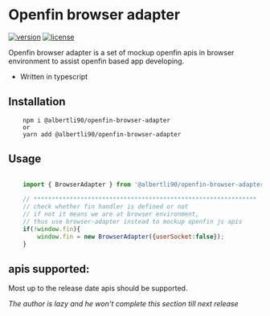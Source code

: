 # Openfin browser adapter
[![version][version-badge]][CHANGELOG] [![license][license-badge]][LICENSE]


Openfin browser adapter is a set of mockup openfin apis in browser environment to assist openfin based app developing.

* Written in typescript

## Installation

```text
    npm i @albertli90/openfin-browser-adapter 
    or 
    yarn add @albertli90/openfin-browser-adapter
```

## Usage
```javascript

    import { BrowserAdapter } from '@albertli90/openfin-browser-adapter'
    
    // **************************************************************
    // check whether fin handler is defined or not
    // if not it means we are at browser environment,
    // thus use browser-adapter instead to mockup openfin js apis
    if(!window.fin){
        window.fin = new BrowserAdapter({userSocket:false});
    }

```


## apis supported:

Most up to the release date apis should be supported. 

*The author is lazy and he won't complete this section till next release* 


[LICENSE]: ./LICENSE.md
[CHANGELOG]: ./CHANGELOG.md

[version-badge]: https://img.shields.io/badge/version-0.20.11-blue.svg
[license-badge]: https://img.shields.io/badge/license-MIT-blue.svg
